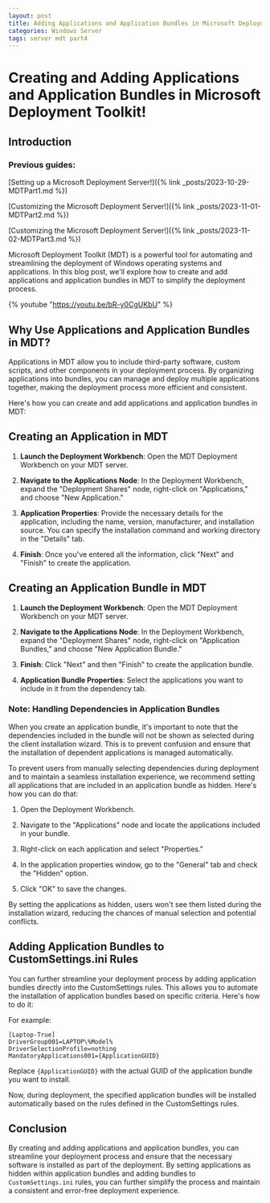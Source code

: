 ```yaml
---
layout: post
title: Adding Applications and Application Bundles in Microsoft Deployment Toolkit!
categories: Windows Server
tags: server mdt part4
---
```


# Creating and Adding Applications and Application Bundles in Microsoft Deployment Toolkit!

## Introduction

### Previous guides:

[Setting up a Microsoft Deployment Server!]({% link _posts/2023-10-29-MDTPart1.md %})

[Customizing the Microsoft Deployment Server!]({% link _posts/2023-11-01-MDTPart2.md %})

[Customizing the Microsoft Deployment Server!]({% link _posts/2023-11-02-MDTPart3.md %})


Microsoft Deployment Toolkit (MDT) is a powerful tool for automating and streamlining the deployment of Windows operating systems and applications. In this blog post, we'll explore how to create and add applications and application bundles in MDT to simplify the deployment process.

{% youtube "https://youtu.be/bR-y0CgUKbU" %}

## Why Use Applications and Application Bundles in MDT?

Applications in MDT allow you to include third-party software, custom scripts, and other components in your deployment process. By organizing applications into bundles, you can manage and deploy multiple applications together, making the deployment process more efficient and consistent.

Here's how you can create and add applications and application bundles in MDT:

## Creating an Application in MDT

1) **Launch the Deployment Workbench**: Open the MDT Deployment Workbench on your MDT server.

2) **Navigate to the Applications Node**: In the Deployment Workbench, expand the "Deployment Shares" node, right-click on "Applications," and choose "New Application."

3) **Application Properties**: Provide the necessary details for the application, including the name, version, manufacturer, and installation source. You can specify the installation command and working directory in the "Details" tab.

4) **Finish**: Once you've entered all the information, click "Next" and "Finish" to create the application.


## Creating an Application Bundle in MDT

1) **Launch the Deployment Workbench**: Open the MDT Deployment Workbench on your MDT server.

2) **Navigate to the Applications Node**: In the Deployment Workbench, expand the "Deployment Shares" node, right-click on "Application Bundles," and choose "New Application Bundle."

3) **Finish**: Click "Next" and then "Finish" to create the application bundle.

4) **Application Bundle Properties**: Select the applications you want to include in it from the dependency tab.


### Note: Handling Dependencies in Application Bundles

When you create an application bundle, it's important to note that the dependencies included in the bundle will not be shown as selected during the client installation wizard. This is to prevent confusion and ensure that the installation of dependent applications is managed automatically.

To prevent users from manually selecting dependencies during deployment and to maintain a seamless installation experience, we recommend setting all applications that are included in an application bundle as hidden. Here's how you can do that:

1) Open the Deployment Workbench.

2) Navigate to the "Applications" node and locate the applications included in your bundle.

3) Right-click on each application and select "Properties."

4) In the application properties window, go to the "General" tab and check the "Hidden" option.

5) Click "OK" to save the changes.

By setting the applications as hidden, users won't see them listed during the installation wizard, reducing the chances of manual selection and potential conflicts.

## Adding Application Bundles to CustomSettings.ini Rules

You can further streamline your deployment process by adding application bundles directly into the CustomSettings rules. This allows you to automate the installation of application bundles based on specific criteria. Here's how to do it:

For example:


```
[Laptop-True]
DriverGroup001=LAPTOP\%Model%
DriverSelectionProfile=nothing
MandatoryApplications001={ApplicationGUID}
```
Replace `{ApplicationGUID}` with the actual GUID of the application bundle you want to install.


Now, during deployment, the specified application bundles will be installed automatically based on the rules defined in the CustomSettings rules.

## Conclusion

By creating and adding applications and application bundles, you can streamline your deployment process and ensure that the necessary software is installed as part of the deployment. 
By setting applications as hidden within application bundles and adding bundles to `CustomSettings.ini` rules, you can further simplify the process and maintain a consistent and error-free deployment experience.